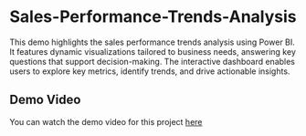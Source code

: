 # Sales-Performance-Trends-Analysis
This demo highlights the sales performance trends analysis using Power BI. It features dynamic visualizations tailored to business needs, answering key questions that support decision-making. The interactive dashboard enables users to explore key metrics, identify trends, and drive actionable insights.

## Demo Video

You can watch the demo video for this project [here](https://drive.google.com/file/d/1RsHaBd1VvWZGc5dkQwkxJx4A49_R-sb4/view?usp=sharing)
